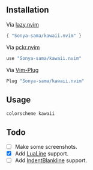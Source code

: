 ## Installation

Via [lazy.nvim](https://github.com/folke/lazy.nvim)
```lua
{ "Sonya-sama/kawaii.nvim" }
```

Via [pckr.nvim](https://github.com/lewis6991/pckr.nvim)
```lua
use "Sonya-sama/kawaii.nvim"
```

Via [Vim-Plug](https://github.com/junegunn/vim-plug)
```lua
Plug "Sonya-sama/kawaii.nvim"
```

## Usage

```vim
colorscheme kawaii
```

## Todo

- [ ] Make some screenshots.
- [x] Add [LuaLine](https://github.com/nvim-lualine/lualine.nvim) support.
- [ ] Add [IndentBlankline](https://github.com/lukas-reineke/indent-blankline.nvim) support.
